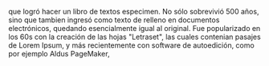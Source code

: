 que logró hacer un libro de textos especimen.
 No sólo sobrevivió 500 años, sino que tambien 
 ingresó como texto de relleno en documentos 
 electrónicos, quedando esencialmente igual al 
 original. Fue popularizado en los 60s con la 
 creación de las hojas "Letraset", las cuales 
 contenian pasajes de Lorem Ipsum, y más 
 recientemente con software de autoedición, como por 
 ejemplo Aldus PageMaker, 